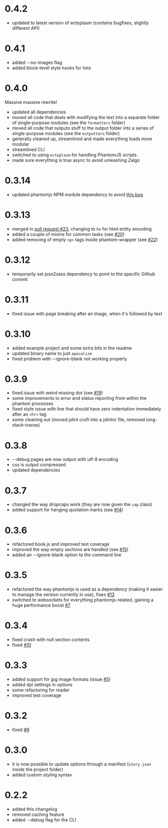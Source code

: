0.4.2
===

- updated to latest version of ectoplasm (contains bugfixes, slightly different API)

0.4.1
===

- added --no-images flag
- added block-level style hooks for lists

0.4.0
===

Massive massive rewrite!

- updated all dependencies
- moved all code that deals with modifying the text into a separate folder of single-purpose modules (see the `formatters` folder)
- moved all code that outputs stuff to the output folder into a series of single-purpose modules (see the `outputters` folder)
- generally cleaned up, streamlined and made everything loads more modular
- streamlined CLI
- switched to using `ectoplasm` for handling PhantomJS scripts
- made sure everything is true async to avoid unleashing Zalgo

0.3.14
===

- updated phantomjs NPM module dependency to avoid [this bug](https://github.com/Medium/phantomjs/issues/161)

0.3.13
===

- merged in [pull request #23](https://github.com/andrey-p/apocalism-js/pull/23), changing to `he` for html entity encoding
- added a couple of mixins for common tasks (see [#20](https://github.com/andrey-p/apocalism-js/issues/20))
- added removing of empty `<p>` tags inside phantom-wrapper (see [#22](https://github.com/andrey-p/apocalism-js/issues/22))

0.3.12
===

- temporarily set json2sass dependency to point to the specific Github commit

0.3.11
===

- fixed issue with page breaking after an image, when it's followed by text

0.3.10
===

- added example project and some extra bits in the readme
- updated binary name to just `apocalism`
- fixed problem with --ignore-blank not working properly

0.3.9
===

- fixed issue with weird missing dot (see [#19](https://github.com/andrey-p/apocalism-js/issues/19))
- some improvements to error and status reporting from within the phantom processes
- fixed style issue with line that should have zero indentation immediately after an `<hr>` tag
- some cleaning out (moved jslint cruft into a jslintrc file, removed long-stack-traces)

0.3.8
===

- --debug pages are now output with utf-8 encoding
- css is output compressed
- updated dependencies

0.3.7
===

- changed the way dropcaps work (they are now given the `cap` class)
- added support for hanging quotation marks (see [#14](https://github.com/andrey-p/apocalism-js/issues/14))

0.3.6
===

- refactored book.js and improved test coverage
- improved the way empty sections are handled (see [#15](https://github.com/andrey-p/apocalism-js/issues/15))
- added an --ignore-blank option to the command line

0.3.5
====

- refactored the way phantomjs is used as a dependency (making it easier to manage the version currently in use), fixes [#13](https://github.com/andrey-p/apocalism-js/issues/10)
- switched to websockets for everything phantomjs-related, gaining a huge performance boost [#7](https://github.com/andrey-p/apocalism-js/issues/7)

0.3.4
====

- fixed crash with null section contents
- fixed [#10](https://github.com/andrey-p/apocalism-js/issues/10)

0.3.3
====

- added support for jpg image formats (issue [#5](https://github.com/andrey-p/apocalism-js/issues/5))
- added dpi settings in options
- some refactoring for reader
- improved test coverage

0.3.2
====

- fixed [#9](https://github.com/andrey-p/apocalism-js/issues/9)

0.3.0
====

- it is now possible to update options through a manifest (`story.json` inside the project folder)
- added custom styling syntax

0.2.2
====

- added this changelog
- removed caching feature
- added --debug flag for the CLI
